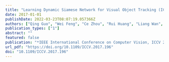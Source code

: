 ```yaml
---
title: "Learning Dynamic Siamese Network for Visual Object Tracking (ICCV 2017, 2017)"
date: 2017-01-01
publishDate: 2022-03-23T08:07:19.057366Z
authors: ["Qing Guo", "Wei Feng", "Ce Zhou", "Rui Huang", "Liang Wan", "Song Wang"]
publication_types: ["1"]
abstract: ""
featured: false
publication: "*IEEE International Conference on Computer Vision, ICCV 2017, Venice, Italy, October 22-29, 2017*"
url_pdf: "https://doi.org/10.1109/ICCV.2017.196"
doi: "10.1109/ICCV.2017.196"
---
```


